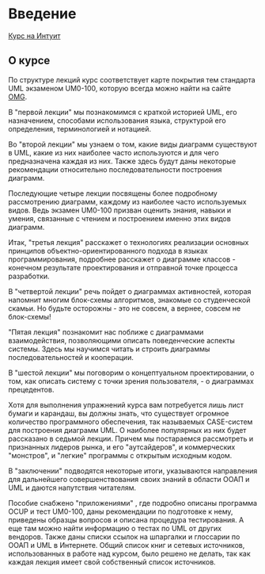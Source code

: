 # Введение

[Курс на Интуит](https://intuit.ru/studies/professional_skill_improvements/1364/courses/229/lecture/5950)

## О курсе

По структуре лекций курс соответствует карте покрытия тем стандарта UML экзаменом UM0-100, которую всегда можно найти на сайте  
[OMG](http://www.omg.org/uml-certification/UML_2-ToC-Fundamental.pdf).

В "первой лекции" мы познакомимся с краткой историей UML, его назначением, способами использования языка, структурой его определения, терминологией и нотацией.

Во "второй лекции" мы узнаем о том, какие виды диаграмм существуют в UML, какие из них наиболее часто используются и для чего предназначена каждая из них. Также здесь будут даны некоторые рекомендации относительно последовательности построения диаграмм.

Последующие четыре лекции посвящены более подробному рассмотрению диаграмм, каждому из наиболее часто используемых видов. Ведь экзамен UM0-100 призван оценить знания, навыки и умения, связанные с чтением и построением именно этих видов диаграмм.

Итак, "третья лекция" расскажет о технологиях реализации основных принципов объектно-ориентированного подхода в языках программирования, подробнее расскажет о диаграмме классов - конечном результате проектирования и отправной точке процесса разработки.

В "четвертой лекции" речь пойдет о диаграммах активностей, которая напомнит многим блок-схемы алгоритмов, знакомые со студенческой скамьи. Но будьте осторожны - это не совсем, а вернее, совсем не блок-схемы!

"Пятая лекция" познакомит нас поближе с диаграммами взаимодействия, позволяющими описать поведенческие аспекты системы. Здесь мы научимся читать и строить диаграммы последовательностей и кооперации.

В "шестой лекции" мы поговорим о концептуальном проектировании, о том, как описать систему с точки зрения пользователя, - о диаграммах прецедентов.

Хотя для выполнения упражнений курса вам потребуется лишь лист бумаги и карандаш, вы должны знать, что существует огромное количество программного обеспечения, так называемых CASE-систем для построения диаграмм UML. О наиболее популярных из них будет рассказано в седьмой лекции. Причем мы постараемся рассмотреть и признанных лидеров рынка, и его "аутсайдеров", и коммерческих "монстров", и "легкие" программы с открытым исходным кодом.

В "заключении" подводятся некоторые итоги, указываются направления для дальнейшего совершенствования своих знаний в области ООАП и UML и даются напутствия читателям.

Пособие снабжено "приложениями" , где подробно описаны программа OCUP и тест UM0-100, даны рекомендации по подготовке к нему, приведены образцы вопросов и описана процедура тестирования. А еще там можно найти информацию о тестах по UML от других вендоров. Также даны списки ссылок на шпаргалки и глоссарии по ООАП и UML в Интернете. Общий список книг и сетевых источников, использованных в работе над курсом, было решено не делать, так как каждая лекция имеет свой собственный список источников.